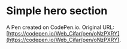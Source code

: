 # Simple hero section

A Pen created on CodePen.io. Original URL: [https://codepen.io/Web_Cifar/pen/oNzPXRY](https://codepen.io/Web_Cifar/pen/oNzPXRY).


